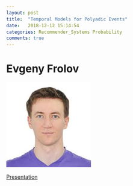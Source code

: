 ```yaml
---
layout: post
title:  "Temporal Models for Polyadic Events"
date:   2018-12-12 15:14:54
categories: Recommender_Systems Probability
comments: true
---
```


# Evgeny Frolov

![](/files/181212/profile.jpg)

[Presentation](/files/181212/presentation.pdf)

